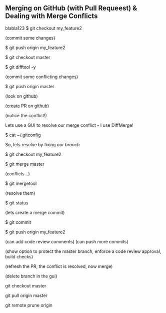 ## Merging on GitHub (with Pull Requeest) & Dealing with Merge Conflicts ##
blabla123
$ git checkout my_feature2

(commit some changes)

$ git push origin my_feature2

$ git checkout master

$ git difftool -y

(commit some conflicting changes)

$ git push origin master

(look on github)

(create PR on github)

(notice the conflict!)

Lets use a GUI to resolve our merge conflict - I use DiffMerge!

$ cat ~/.gitconfig

So, lets resolve by fixing *our branch*

$ git checkout my_feature2

$ git merge master

(conflicts...)

$ git mergetool

(resolve them)

$ git status

(lets create a merge commit)

$ git commit

$ git push origin my_feature2

(can add code review comments)
(can push more commits)

(show option to protect the master branch, enforce a code review approval, build checks) 

(refresh the PR, the conflict is resolved, now merge)

(delete branch in the gui)

git checkout master

git pull origin master

git remote prune origin